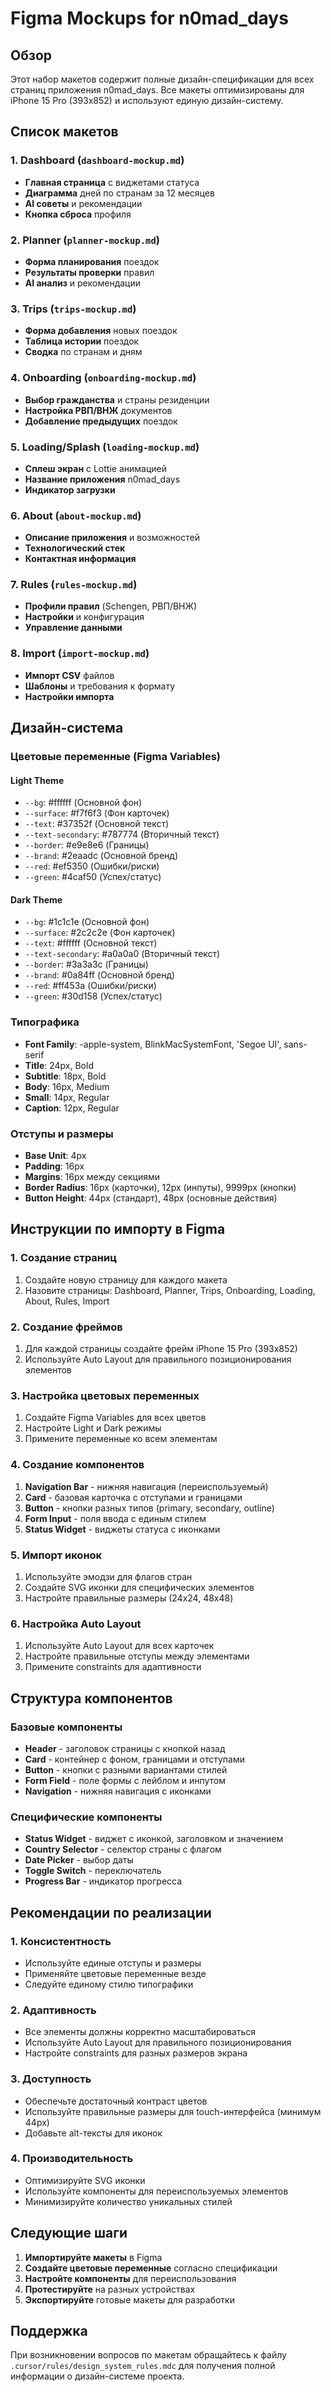 # Figma Mockups for n0mad_days

## Обзор

Этот набор макетов содержит полные дизайн-спецификации для всех страниц приложения n0mad_days. Все макеты оптимизированы для iPhone 15 Pro (393x852) и используют единую дизайн-систему.

## Список макетов

### 1. Dashboard (`dashboard-mockup.md`)
- **Главная страница** с виджетами статуса
- **Диаграмма** дней по странам за 12 месяцев
- **AI советы** и рекомендации
- **Кнопка сброса** профиля

### 2. Planner (`planner-mockup.md`)
- **Форма планирования** поездок
- **Результаты проверки** правил
- **AI анализ** и рекомендации

### 3. Trips (`trips-mockup.md`)
- **Форма добавления** новых поездок
- **Таблица истории** поездок
- **Сводка** по странам и дням

### 4. Onboarding (`onboarding-mockup.md`)
- **Выбор гражданства** и страны резиденции
- **Настройка РВП/ВНЖ** документов
- **Добавление предыдущих** поездок

### 5. Loading/Splash (`loading-mockup.md`)
- **Сплеш экран** с Lottie анимацией
- **Название приложения** n0mad_days
- **Индикатор загрузки**

### 6. About (`about-mockup.md`)
- **Описание приложения** и возможностей
- **Технологический стек**
- **Контактная информация**

### 7. Rules (`rules-mockup.md`)
- **Профили правил** (Schengen, РВП/ВНЖ)
- **Настройки** и конфигурация
- **Управление данными**

### 8. Import (`import-mockup.md`)
- **Импорт CSV** файлов
- **Шаблоны** и требования к формату
- **Настройки импорта**

## Дизайн-система

### Цветовые переменные (Figma Variables)

#### Light Theme
- `--bg`: #ffffff (Основной фон)
- `--surface`: #f7f6f3 (Фон карточек)
- `--text`: #37352f (Основной текст)
- `--text-secondary`: #787774 (Вторичный текст)
- `--border`: #e9e8e6 (Границы)
- `--brand`: #2eaadc (Основной бренд)
- `--red`: #ef5350 (Ошибки/риски)
- `--green`: #4caf50 (Успех/статус)

#### Dark Theme
- `--bg`: #1c1c1e (Основной фон)
- `--surface`: #2c2c2e (Фон карточек)
- `--text`: #ffffff (Основной текст)
- `--text-secondary`: #a0a0a0 (Вторичный текст)
- `--border`: #3a3a3c (Границы)
- `--brand`: #0a84ff (Основной бренд)
- `--red`: #ff453a (Ошибки/риски)
- `--green`: #30d158 (Успех/статус)

### Типографика
- **Font Family**: -apple-system, BlinkMacSystemFont, 'Segoe UI', sans-serif
- **Title**: 24px, Bold
- **Subtitle**: 18px, Bold
- **Body**: 16px, Medium
- **Small**: 14px, Regular
- **Caption**: 12px, Regular

### Отступы и размеры
- **Base Unit**: 4px
- **Padding**: 16px
- **Margins**: 16px между секциями
- **Border Radius**: 16px (карточки), 12px (инпуты), 9999px (кнопки)
- **Button Height**: 44px (стандарт), 48px (основные действия)

## Инструкции по импорту в Figma

### 1. Создание страниц
1. Создайте новую страницу для каждого макета
2. Назовите страницы: Dashboard, Planner, Trips, Onboarding, Loading, About, Rules, Import

### 2. Создание фреймов
1. Для каждой страницы создайте фрейм iPhone 15 Pro (393x852)
2. Используйте Auto Layout для правильного позиционирования элементов

### 3. Настройка цветовых переменных
1. Создайте Figma Variables для всех цветов
2. Настройте Light и Dark режимы
3. Примените переменные ко всем элементам

### 4. Создание компонентов
1. **Navigation Bar** - нижняя навигация (переиспользуемый)
2. **Card** - базовая карточка с отступами и границами
3. **Button** - кнопки разных типов (primary, secondary, outline)
4. **Form Input** - поля ввода с единым стилем
5. **Status Widget** - виджеты статуса с иконками

### 5. Импорт иконок
1. Используйте эмодзи для флагов стран
2. Создайте SVG иконки для специфических элементов
3. Настройте правильные размеры (24x24, 48x48)

### 6. Настройка Auto Layout
1. Используйте Auto Layout для всех карточек
2. Настройте правильные отступы между элементами
3. Примените constraints для адаптивности

## Структура компонентов

### Базовые компоненты
- **Header** - заголовок страницы с кнопкой назад
- **Card** - контейнер с фоном, границами и отступами
- **Button** - кнопки с разными вариантами стилей
- **Form Field** - поле формы с лейблом и инпутом
- **Navigation** - нижняя навигация с иконками

### Специфические компоненты
- **Status Widget** - виджет с иконкой, заголовком и значением
- **Country Selector** - селектор страны с флагом
- **Date Picker** - выбор даты
- **Toggle Switch** - переключатель
- **Progress Bar** - индикатор прогресса

## Рекомендации по реализации

### 1. Консистентность
- Используйте единые отступы и размеры
- Применяйте цветовые переменные везде
- Следуйте единому стилю типографики

### 2. Адаптивность
- Все элементы должны корректно масштабироваться
- Используйте Auto Layout для правильного позиционирования
- Настройте constraints для разных размеров экрана

### 3. Доступность
- Обеспечьте достаточный контраст цветов
- Используйте правильные размеры для touch-интерфейса (минимум 44px)
- Добавьте alt-тексты для иконок

### 4. Производительность
- Оптимизируйте SVG иконки
- Используйте компоненты для переиспользуемых элементов
- Минимизируйте количество уникальных стилей

## Следующие шаги

1. **Импортируйте макеты** в Figma
2. **Создайте цветовые переменные** согласно спецификации
3. **Настройте компоненты** для переиспользования
4. **Протестируйте** на разных устройствах
5. **Экспортируйте** готовые макеты для разработки

## Поддержка

При возникновении вопросов по макетам обращайтесь к файлу `.cursor/rules/design_system_rules.mdc` для получения полной информации о дизайн-системе проекта.
